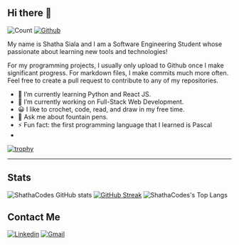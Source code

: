 
## Hi there 👋
 ![Count](https://visitor-badge.laobi.icu/badge?page_id=ShathaCodes.ShathaCodes) [![Github](https://img.shields.io/github/followers/ShathaCodes?label=Follow&style=social)](https://github.com/ShathaCodes) 

My name is Shatha Siala and I am a Software Engineering Student whose passionate about learning new tools and technologies!

For my programming projects, I usually only upload to Github once I make significant progress. For markdown files, I make commits much more often. Feel free to create a pull request to contribute to any of my repositories.

<!--
**ShathaCodes/ShathaCodes** is a ✨ _special_ ✨ repository because its `README.md` (this file) appears on your GitHub profile.
-->

- 🌱 I’m currently learning Python and React JS.
- 🔭 I’m currently working on Full-Stack Web Development.
- 😀 I like to crochet, code, read, and draw in my free time.
- 💬 Ask me about fountain pens.
- ⚡ Fun fact: the first programming language that I learned is Pascal
- 

[![trophy](https://github-profile-trophy.vercel.app/?username=ShathaCodes&theme=radical)](https://github.com/ryo-ma/github-profile-trophy)

---------------------------------------------------------------------------------------------------------------
## Stats

![ShathaCodes GitHub stats](https://github-readme-stats.vercel.app/api?username=ShathaCodes&show_icons=true&theme=radical) 
[![GitHub Streak](https://github-readme-streak-stats.herokuapp.com/?user=ShathaCodes&theme=radical)](https://git.io/streak-stats) 
![ShathaCodes's Top Langs](https://github-readme-stats.vercel.app/api/top-langs/?username=ShathaCodes&layout=compact&theme=radical)

## Contact Me
[![Linkedin](https://img.shields.io/badge/-shathasiala-blue?style=flat&logo=Linkedin&logoColor=white)](https://www.linkedin.com/in/shathasiala)
[![Gmail](https://img.shields.io/badge/-shatha.siala-c14438?style=flat&logo=Gmail&logoColor=white)](mailto:shatha.siala@gmail.com)

